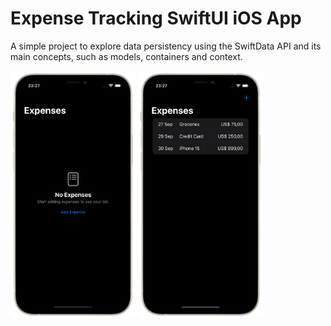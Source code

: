 #  Expense Tracking SwiftUI iOS App

A simple project to explore data persistency using the SwiftData API and its main concepts, such as models, containers and context.

<p>
    <img src="images/ss1.png" width="200">
    <img src="images/ss2.png" width="200">
</p>